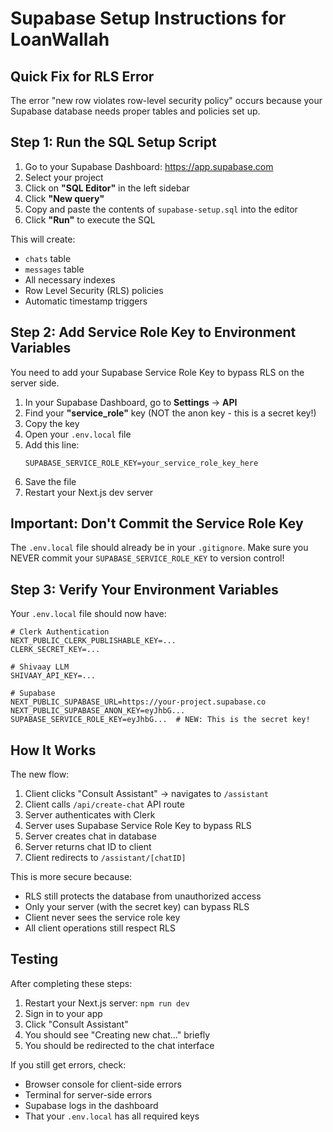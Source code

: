 # Supabase Setup Instructions for LoanWallah

## Quick Fix for RLS Error

The error "new row violates row-level security policy" occurs because your Supabase database needs proper tables and policies set up.

## Step 1: Run the SQL Setup Script

1. Go to your Supabase Dashboard: https://app.supabase.com
2. Select your project
3. Click on **"SQL Editor"** in the left sidebar
4. Click **"New query"**
5. Copy and paste the contents of `supabase-setup.sql` into the editor
6. Click **"Run"** to execute the SQL

This will create:
- `chats` table
- `messages` table
- All necessary indexes
- Row Level Security (RLS) policies
- Automatic timestamp triggers

## Step 2: Add Service Role Key to Environment Variables

You need to add your Supabase Service Role Key to bypass RLS on the server side.

1. In your Supabase Dashboard, go to **Settings** → **API**
2. Find your **"service_role"** key (NOT the anon key - this is a secret key!)
3. Copy the key
4. Open your `.env.local` file
5. Add this line:
   ```
   SUPABASE_SERVICE_ROLE_KEY=your_service_role_key_here
   ```
6. Save the file
7. Restart your Next.js dev server

## Important: Don't Commit the Service Role Key

The `.env.local` file should already be in your `.gitignore`. Make sure you NEVER commit your `SUPABASE_SERVICE_ROLE_KEY` to version control!

## Step 3: Verify Your Environment Variables

Your `.env.local` file should now have:

```env
# Clerk Authentication
NEXT_PUBLIC_CLERK_PUBLISHABLE_KEY=...
CLERK_SECRET_KEY=...

# Shivaay LLM
SHIVAAY_API_KEY=...

# Supabase
NEXT_PUBLIC_SUPABASE_URL=https://your-project.supabase.co
NEXT_PUBLIC_SUPABASE_ANON_KEY=eyJhbG...
SUPABASE_SERVICE_ROLE_KEY=eyJhbG...  # NEW: This is the secret key!
```

## How It Works

The new flow:
1. Client clicks "Consult Assistant" → navigates to `/assistant`
2. Client calls `/api/create-chat` API route
3. Server authenticates with Clerk
4. Server uses Supabase Service Role Key to bypass RLS
5. Server creates chat in database
6. Server returns chat ID to client
7. Client redirects to `/assistant/[chatID]`

This is more secure because:
- RLS still protects the database from unauthorized access
- Only your server (with the secret key) can bypass RLS
- Client never sees the service role key
- All client operations still respect RLS

## Testing

After completing these steps:
1. Restart your Next.js server: `npm run dev`
2. Sign in to your app
3. Click "Consult Assistant"
4. You should see "Creating new chat..." briefly
5. You should be redirected to the chat interface

If you still get errors, check:
- Browser console for client-side errors
- Terminal for server-side errors
- Supabase logs in the dashboard
- That your `.env.local` has all required keys

